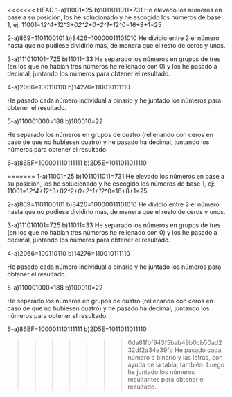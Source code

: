 <<<<<<< HEAD
1-a)11001=25
b)1011011011=731
He elevado los números en base a su posición, los he solucionado y he escogido los números de base 1, ej: 11001=1*2^4+1*2^3+0*2^2+0+2^1+1*2^0=16+8+1=25

2-a)869=1101100101
b)8426=10000011101010
He dividio entre 2 el número hasta que no pudiese dividirlo más, de manera que el resto de ceros y unos.

3-a)111010101=725
b)11011=33
He separado los números en grupos de tres (en los que no habían tres números he rellenado con 0) y los he pasado a decimal, juntando los números para obtener el resultado.

4-a)2066=100110110
b)14276=110010111110

He pasado cada número individual a binario y he juntado los números para obtener el resultado.

5-a)110001000=188
b)100010=22

He separado los números en grupos de cuatro (rellenando con ceros en caso de que no hubiesen cuatro) y he pasado ha decimal, juntando los números para obtener el resultado.

6-a)86BF=100001110111111
b)2D5E=1011011011110

=======
1-a)11001=25
b)1011011011=731
He elevado los números en base a su posición, los he solucionado y he escogido los números de base 1, ej: 11001=1*2^4+1*2^3+0*2^2+0+2^1+1*2^0=16+8+1=25

2-a)869=1101100101
b)8426=10000011101010
He dividio entre 2 el número hasta que no pudiese dividirlo más, de manera que el resto de ceros y unos.

3-a)111010101=725
b)11011=33
He separado los números en grupos de tres (en los que no habían tres números he rellenado con 0) y los he pasado a decimal, juntando los números para obtener el resultado.

4-a)2066=100110110
b)14276=110010111110

He pasado cada número individual a binario y he juntado los números para obtener el resultado.

5-a)110001000=188
b)100010=22

He separado los números en grupos de cuatro (rellenando con ceros en caso de que no hubiesen cuatro) y he pasado ha decimal, juntando los números para obtener el resultado.

6-a)86BF=100001110111111
b)2D5E=1011011011110

>>>>>>> 0da81fbf943f5bab49b0cb50ad232df2a34e39fb
He pasado cada número a binario y las letras, con ayuda de la tabla, también. Luego he juntado los números resultantes para obtener el resultado.